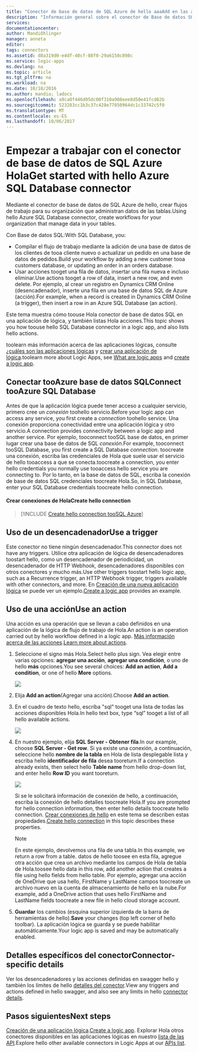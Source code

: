```yaml
---
title: "Conector de base de datos de SQL Azure de hello aaaAdd en las aplicaciones lógicas | Documentos de Microsoft"
description: "Información general sobre el conector de Base de datos SQL de Azure con los parámetros de la API de REST"
services: 
documentationcenter: 
author: MandiOhlinger
manager: anneta
editor: 
tags: connectors
ms.assetid: d8a319d0-e4df-40cf-88f0-29a6158c898c
ms.service: logic-apps
ms.devlang: na
ms.topic: article
ms.tgt_pltfrm: na
ms.workload: na
ms.date: 10/18/2016
ms.author: mandia; ladocs
ms.openlocfilehash: a9ca0f446d05dc00f310a908eee8d50e41fcd82b
ms.sourcegitcommit: 523283cc1b3c37c428e77850964dc1c33742c5f0
ms.translationtype: MT
ms.contentlocale: es-ES
ms.lasthandoff: 10/06/2017
---
```

# <a name="get-started-with-hello-azure-sql-database-connector"></a><span data-ttu-id="de347-103">Empezar a trabajar con el conector de base de datos de SQL Azure Hola</span><span class="sxs-lookup"><span data-stu-id="de347-103">Get started with hello Azure SQL Database connector</span></span>
<span data-ttu-id="de347-104">Mediante el conector de base de datos de SQL Azure de hello, crear flujos de trabajo para su organización que administran datos de las tablas.</span><span class="sxs-lookup"><span data-stu-id="de347-104">Using hello Azure SQL Database connector, create workflows for your organization that manage data in your tables.</span></span> 

<span data-ttu-id="de347-105">Con Base de datos SQL:</span><span class="sxs-lookup"><span data-stu-id="de347-105">With SQL Database, you:</span></span>

* <span data-ttu-id="de347-106">Compilar el flujo de trabajo mediante la adición de una base de datos de los clientes de tooa cliente nuevo o actualizar un pedido en una base de datos de pedidos.</span><span class="sxs-lookup"><span data-stu-id="de347-106">Build your workflow by adding a new customer tooa customers database, or updating an order in an orders database.</span></span>
* <span data-ttu-id="de347-107">Usar acciones tooget una fila de datos, insertar una fila nueva e incluso eliminar.</span><span class="sxs-lookup"><span data-stu-id="de347-107">Use actions tooget a row of data, insert a new row, and even delete.</span></span> <span data-ttu-id="de347-108">Por ejemplo, al crear un registro en Dynamics CRM Online (desencadenador), inserte una fila en una base de datos SQL de Azure (acción).</span><span class="sxs-lookup"><span data-stu-id="de347-108">For example,  when a record is created in Dynamics CRM Online (a trigger), then insert a row in an Azure SQL Database (an action).</span></span> 

<span data-ttu-id="de347-109">Este tema muestra cómo toouse Hola conector de base de datos SQL en una aplicación de lógica, y también listas Hola acciones.</span><span class="sxs-lookup"><span data-stu-id="de347-109">This topic shows you how toouse hello SQL Database connector in a logic app, and also lists hello actions.</span></span>

<span data-ttu-id="de347-110">toolearn más información acerca de las aplicaciones lógicas, consulte [¿cuáles son las aplicaciones lógicas](../logic-apps/logic-apps-what-are-logic-apps.md) y [crear una aplicación de lógica](../logic-apps/logic-apps-create-a-logic-app.md).</span><span class="sxs-lookup"><span data-stu-id="de347-110">toolearn more about Logic Apps, see [What are logic apps](../logic-apps/logic-apps-what-are-logic-apps.md) and [create a logic app](../logic-apps/logic-apps-create-a-logic-app.md).</span></span>

## <a name="connect-tooazure-sql-database"></a><span data-ttu-id="de347-111">Conectar tooAzure base de datos SQL</span><span class="sxs-lookup"><span data-stu-id="de347-111">Connect tooAzure SQL Database</span></span>
<span data-ttu-id="de347-112">Antes de que la aplicación lógica puede tener acceso a cualquier servicio, primero cree un *conexión* toohello servicio.</span><span class="sxs-lookup"><span data-stu-id="de347-112">Before your logic app can access any service, you first create a *connection* toohello service.</span></span> <span data-ttu-id="de347-113">Una conexión proporciona conectividad entre una aplicación lógica y otro servicio.</span><span class="sxs-lookup"><span data-stu-id="de347-113">A connection provides connectivity between a logic app and another service.</span></span> <span data-ttu-id="de347-114">Por ejemplo, tooconnect tooSQL base de datos, en primer lugar crear una base de datos de SQL *conexión*.</span><span class="sxs-lookup"><span data-stu-id="de347-114">For example, tooconnect tooSQL Database, you first create a SQL Database *connection*.</span></span> <span data-ttu-id="de347-115">toocreate una conexión, escriba las credenciales de Hola que suele usar el servicio de hello tooaccess a que se conecta.</span><span class="sxs-lookup"><span data-stu-id="de347-115">toocreate a connection, you enter hello credentials you normally use tooaccess hello service you are connecting to.</span></span> <span data-ttu-id="de347-116">Por lo tanto, en la base de datos de SQL, escriba la conexión de base de datos SQL credenciales toocreate Hola.</span><span class="sxs-lookup"><span data-stu-id="de347-116">So, in SQL Database, enter your SQL Database credentials toocreate hello connection.</span></span> 

#### <a name="create-hello-connection"></a><span data-ttu-id="de347-117">Crear conexiones de Hola</span><span class="sxs-lookup"><span data-stu-id="de347-117">Create hello connection</span></span>
> [!INCLUDE [Create hello connection tooSQL Azure](../../includes/connectors-create-api-sqlazure.md)]
> 
> 

## <a name="use-a-trigger"></a><span data-ttu-id="de347-118">Uso de un desencadenador</span><span class="sxs-lookup"><span data-stu-id="de347-118">Use a trigger</span></span>
<span data-ttu-id="de347-119">Este conector no tiene ningún desencadenador.</span><span class="sxs-lookup"><span data-stu-id="de347-119">This connector does not have any triggers.</span></span> <span data-ttu-id="de347-120">Utilice otra aplicación de lógica de desencadenadores toostart hello, como un desencadenador de periodicidad, un desencadenador de HTTP Webhook, desencadenadores disponibles con otros conectores y mucho más.</span><span class="sxs-lookup"><span data-stu-id="de347-120">Use other triggers toostart hello logic app, such as a Recurrence trigger, an HTTP Webhook trigger, triggers available with other connectors, and more.</span></span> <span data-ttu-id="de347-121">En [Creación de una nueva aplicación lógica](../logic-apps/logic-apps-create-a-logic-app.md) se puede ver un ejemplo.</span><span class="sxs-lookup"><span data-stu-id="de347-121">[Create a logic app](../logic-apps/logic-apps-create-a-logic-app.md) provides an example.</span></span>

## <a name="use-an-action"></a><span data-ttu-id="de347-122">Uso de una acción</span><span class="sxs-lookup"><span data-stu-id="de347-122">Use an action</span></span>
<span data-ttu-id="de347-123">Una acción es una operación que se llevan a cabo definidos en una aplicación de la lógica de flujo de trabajo de Hola.</span><span class="sxs-lookup"><span data-stu-id="de347-123">An action is an operation carried out by hello workflow defined in a logic app.</span></span> <span data-ttu-id="de347-124">[Más información acerca de las acciones](../logic-apps/logic-apps-what-are-logic-apps.md#logic-app-concepts).</span><span class="sxs-lookup"><span data-stu-id="de347-124">[Learn more about actions](../logic-apps/logic-apps-what-are-logic-apps.md#logic-app-concepts).</span></span>

1. <span data-ttu-id="de347-125">Seleccione el signo más Hola.</span><span class="sxs-lookup"><span data-stu-id="de347-125">Select hello plus sign.</span></span> <span data-ttu-id="de347-126">Vea elegir entre varias opciones: **agregar una acción**, **agregar una condición**, o uno de hello **más** opciones.</span><span class="sxs-lookup"><span data-stu-id="de347-126">You see several choices: **Add an action**, **Add a condition**, or one of hello **More** options.</span></span>
   
    ![](./media/connectors-create-api-sqlazure/add-action.png)
2. <span data-ttu-id="de347-127">Elija **Add an action**(Agregar una acción).</span><span class="sxs-lookup"><span data-stu-id="de347-127">Choose **Add an action**.</span></span>
3. <span data-ttu-id="de347-128">En el cuadro de texto hello, escriba "sql" tooget una lista de todas las acciones disponibles Hola.</span><span class="sxs-lookup"><span data-stu-id="de347-128">In hello text box, type “sql” tooget a list of all hello available actions.</span></span>
   
    ![](./media/connectors-create-api-sqlazure/sql-1.png) 
4. <span data-ttu-id="de347-129">En nuestro ejemplo, elija **SQL Server - Obtener fila**.</span><span class="sxs-lookup"><span data-stu-id="de347-129">In our example, choose **SQL Server - Get row**.</span></span> <span data-ttu-id="de347-130">Si ya existe una conexión, a continuación, seleccione hello **nombre de la tabla** en Hola de lista desplegable lista y escriba hello **identificador de fila** desea tooreturn.</span><span class="sxs-lookup"><span data-stu-id="de347-130">If a connection already exists, then select hello **Table name** from hello drop-down list, and enter hello **Row ID** you want tooreturn.</span></span>
   
    ![](./media/connectors-create-api-sqlazure/sample-table.png)
   
    <span data-ttu-id="de347-131">Si se le solicitará información de conexión de hello, a continuación, escriba la conexión de hello detalles toocreate Hola.</span><span class="sxs-lookup"><span data-stu-id="de347-131">If you are prompted for hello connection information, then enter hello details toocreate hello connection.</span></span> <span data-ttu-id="de347-132">[Crear conexiones de hello](connectors-create-api-sqlazure.md#create-the-connection) en este tema se describen estas propiedades.</span><span class="sxs-lookup"><span data-stu-id="de347-132">[Create hello connection](connectors-create-api-sqlazure.md#create-the-connection) in this topic describes these properties.</span></span> 
   
   > [!NOTE]
   > <span data-ttu-id="de347-133">En este ejemplo, devolvemos una fila de una tabla.</span><span class="sxs-lookup"><span data-stu-id="de347-133">In this example, we return a row from a table.</span></span> <span data-ttu-id="de347-134">datos de hello toosee en esta fila, agregue otra acción que crea un archivo mediante los campos de Hola de tabla de Hola.</span><span class="sxs-lookup"><span data-stu-id="de347-134">toosee hello data in this row, add another action that creates a file using hello fields from hello table.</span></span> <span data-ttu-id="de347-135">Por ejemplo, agregar una acción de OneDrive que usa hello, FirstName y LastName campos toocreate un archivo nuevo en la cuenta de almacenamiento de hello en la nube.</span><span class="sxs-lookup"><span data-stu-id="de347-135">For example, add a OneDrive action that uses hello FirstName and LastName fields toocreate a new file in hello cloud storage account.</span></span> 
   > 
   > 
5. <span data-ttu-id="de347-136">**Guardar** los cambios (esquina superior izquierda de la barra de herramientas de hello).</span><span class="sxs-lookup"><span data-stu-id="de347-136">**Save** your changes (top left corner of hello toolbar).</span></span> <span data-ttu-id="de347-137">La aplicación lógica se guarda y se puede habilitar automáticamente.</span><span class="sxs-lookup"><span data-stu-id="de347-137">Your logic app is saved and may be automatically enabled.</span></span>

## <a name="connector-specific-details"></a><span data-ttu-id="de347-138">Detalles específicos del conector</span><span class="sxs-lookup"><span data-stu-id="de347-138">Connector-specific details</span></span>

<span data-ttu-id="de347-139">Ver los desencadenadores y las acciones definidas en swagger hello y también los límites de hello [detalles del conector](/connectors/sql/).</span><span class="sxs-lookup"><span data-stu-id="de347-139">View any triggers and actions defined in hello swagger, and also see any limits in hello [connector details](/connectors/sql/).</span></span> 

## <a name="next-steps"></a><span data-ttu-id="de347-140">Pasos siguientes</span><span class="sxs-lookup"><span data-stu-id="de347-140">Next steps</span></span>
<span data-ttu-id="de347-141">[Creación de una aplicación lógica](../logic-apps/logic-apps-create-a-logic-app.md).</span><span class="sxs-lookup"><span data-stu-id="de347-141">[Create a logic app](../logic-apps/logic-apps-create-a-logic-app.md).</span></span> <span data-ttu-id="de347-142">Explorar Hola otros conectores disponibles en las aplicaciones lógicas en nuestro [lista de las API](apis-list.md).</span><span class="sxs-lookup"><span data-stu-id="de347-142">Explore hello other available connectors in Logic Apps at our [APIs list](apis-list.md).</span></span>

